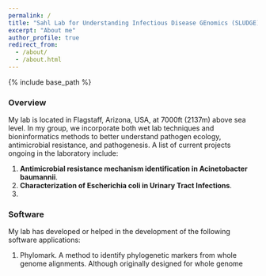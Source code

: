 ```yaml
---
permalink: /
title: "Sahl Lab for Understanding Infectious Disease GEnomics (SLUDGE)"
excerpt: "About me"
author_profile: true
redirect_from: 
  - /about/
  - /about.html
---
```


{% include base_path %}

### Overview

My lab is located in Flagstaff, Arizona, USA, at 7000ft (2137m) above sea level. In my group, we incorporate both wet
lab techniques and bioninformatics methods to better understand pathogen ecology, antimicrobial resistance, and 
pathogenesis. A list of current projects ongoing in the laboratory include:

1. **Antimicrobial resistance mechanism identification in Acinetobacter baumannii**.
2. **Characterization of Escherichia coli in Urinary Tract Infections**.
3.

### Software

My lab has developed or helped in the development of the following software applications:

1. Phylomark. A method to identify phylogenetic markers from whole genome alignments. Although originally designed
for whole genome